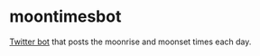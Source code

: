 # moontimesbot
[Twitter bot](https://twitter.com/MoontimesBot) that posts the moonrise and moonset times each day. 
